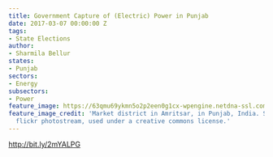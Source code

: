 ```yaml
---
title: Government Capture of (Electric) Power in Punjab
date: 2017-03-07 00:00:00 Z
tags:
- State Elections
author:
- Sharmila Bellur
states:
- Punjab
sectors:
- Energy
subsectors:
- Power
feature_image: https://63qmu69ykmn5o2p2een0g1cx-wpengine.netdna-ssl.com/wp-content/uploads/2017/03/6352922063_677265fd75_c.jpg
feature_image_credit: 'Market district in Amritsar, in Punjab, India. Source: Rwoan’s
  flickr photostream, used under a creative commons license.'
---
```


http://bit.ly/2mYALPG

